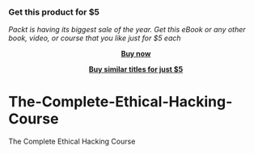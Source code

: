 
### Get this product for $5

<i>Packt is having its biggest sale of the year. Get this eBook or any other book, video, or course that you like just for $5 each</i>


<b><p align='center'>[Buy now](https://packt.link/9781839210495)</p></b>


<b><p align='center'>[Buy similar titles for just $5](https://subscription.packtpub.com/search)</p></b>


# The-Complete-Ethical-Hacking-Course
The Complete Ethical Hacking Course
